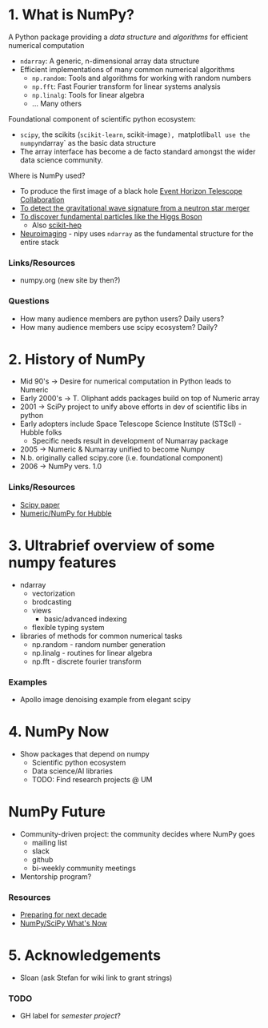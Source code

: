 # 1. What is NumPy?
A Python package providing a *data structure* and *algorithms* for efficient numerical computation
 - `ndarray`: A generic, n-dimensional array data structure
 - Efficient implementations of many common numerical algorithms
   * `np.random`: Tools and algorithms for working with random numbers
   * `np.fft`: Fast Fourier transform for linear systems analysis
   * `np.linalg`: Tools for linear algebra
   * ... Many others

Foundational component of scientific python ecosystem:
  - `scipy`, the scikits (`scikit-learn`, scikit-image`), `matplotlib` all use
    the numpy `ndarray` as the basic data structure
  - The array interface has become a de facto standard amongst the wider
    data science community.

Where is NumPy used?
 - To produce the first image of a black hole 
   [Event Horizon Telescope Collaboration](https://github.com/achael/eht-imaging)
 - [To detect the gravitational wave signature from a neutron star merger](https://github.com/gwastro/pycbc)
 - [To discover fundamental particles like the Higgs Boson](https://github.com/cms-sw/cmssw)
   * Also [scikit-hep](https://scikit-hep.org/)
 - [Neuroimaging](https://nipy.org/nibabel/) - nipy uses `ndarray` as the fundamental structure for the entire stack
   

### Links/Resources
 - numpy.org (new site by then?)
### Questions
 - How many audience members are python users? Daily users?
 - How many audience members use scipy ecosystem? Daily?

# 2. History of NumPy
 - Mid 90's -> Desire for numerical computation in Python leads to Numeric
 - Early 2000's -> T. Oliphant adds packages build on top of Numeric array
 - 2001 -> SciPy project to unify above efforts in dev of scientific libs in 
   python
 - Early adopters include Space Telescope Science Institute (STScI) - Hubble folks
   - Specific needs result in development of Numarray package
 - 2005 -> Numeric & Numarray unified to become Numpy
 - N.b. originally called scipy.core (i.e. foundational component)
 - 2006 -> NumPy vers. 1.0
### Links/Resources
 - [Scipy paper](https://arxiv.org/pdf/1907.10121.pdf)
 - [Numeric/NumPy for Hubble](https://conference.scipy.org/scipy2011/slides/greenfield_keynote_astronomy.pdf)
 
# 3. Ultrabrief overview of some numpy features
 - ndarray
   - vectorization
   - brodcasting
   - views
     * basic/advanced indexing
   - flexible typing system
 - libraries of methods for common numerical tasks
   - np.random - random number generation
   - np.linalg - routines for linear algebra
   - np.fft    - discrete fourier transform

### Examples
 * Apollo image denoising example from elegant scipy

# 4. NumPy Now
 - Show packages that depend on numpy
   - Scientific python ecosystem
   - Data science/AI libraries
   - TODO: Find research projects @ UM

# NumPy Future

 - Community-driven project: the community decides where NumPy goes
   * mailing list
   * slack
   * github
   * bi-weekly community meetings
 - Mentorship program?

### Resources
 - [Preparing for next decade](https://www.slideshare.net/RalfGommers/inside-numpy-preparing-for-the-next-decade)
 - [NumPy/SciPy What's Now](https://www.slideshare.net/RalfGommers/pydata-nyc-whatsnew-numpyscipy-2019)

 
# 5. Acknowledgements
 - Sloan (ask Stefan for wiki link to grant strings)
 
### TODO
 - GH label for *semester project*?
